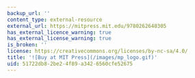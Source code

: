```yaml
---
backup_url: ''
content_type: external-resource
external_url: https://mitpress.mit.edu/9780262640305
has_external_licence_warning: true
has_external_license_warning: true
is_broken: ''
license: https://creativecommons.org/licenses/by-nc-sa/4.0/
title: '![Buy at MIT Press](/images/mp_logo.gif)'
uid: 51722db8-2be2-4f89-a342-6560cfe52675
---
```

